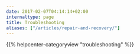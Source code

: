 ```yaml
---
date: 2017-02-07T04:14:14+02:00
internaltype: page
title: Troubleshooting
aliases: ["/articles/repair-and-recovery/"]
---
```


{{% helpcenter-categoryview "troubleshooting" %}}